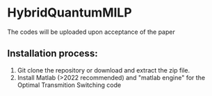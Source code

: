 # HybridQuantumMILP
The codes will be uploaded upon acceptance of the paper


## Installation process:
1. Git clone the repository or download and extract the zip file.
2. Install Matlab (>2022 recommended) and "matlab engine" for the Optimal Transmition Switching code
